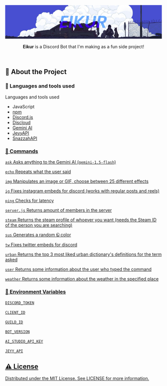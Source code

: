 <div align="center">

  <img src="assets/eikurBanner.jpeg" alt="logo" width="700" height="auto" />
   <p><strong>Eikur</strong> is a Discord Bot that I'm making as a fun side project!</p>
</div>

<br />

<!-- About the Project -->
## :star2: About the Project

<!-- TechStack -->
### :space_invader: Languages and tools used

  <summary>Languages and tools used</summary>
  <ul>
    <li><a>JavaScript</a></li>
    <li><a href="https://www.npmjs.com/">npm</a></li>
    <li><a href="https://discord.js.org/">Discord.js</a></li>
    <li><a href="https://github.com/discloud">Discloud</a></li>
    <li><a href="https://github.com/google-gemini/generative-ai-js">Gemini AI</li>
    <li><a href="https://api.jeyy.xyz/docs">JeyyAPI</li>
    <li><a href="https://api.snaz.in/docs">SnazzahAPI</li>
  </ul>

<!-- Features -->
### 🤖 Commands

```ask``` Asks anything to the Gemini AI (```gemini-1.5-flash```)

```echo``` Repeats what the user said

```img``` Manipulates an image or GIF, choose between 25 different effects

```ig``` Fixes instagram embeds for discord (works with regular posts and reels)

```ping``` Checks for latency

```server.js``` Returns amount of members in the server

```steam``` Returns the steam profile of whoever you want (needs the Steam ID of the person you are searching)

```sus``` Generates a random **ඞ** color

```tw``` Fixes twitter embeds for discord

```urban``` Returns the top 3 most liked urban dictionary's definitions for the term asked

```user``` Returns some information about the user who typed the command

```weather``` Returns some information about the weather in the specified place

<!-- Env Variables -->
### :key: Environment Variables

`DISCORD_TOKEN`

`CLIENT_ID`

`GUILD_ID`

`BOT_VERSION`

`AI_STUDIO_API_KEY`

`JEYY_API`

<!-- License -->
## :warning: License

Distributed under the MIT License. See LICENSE for more information.
